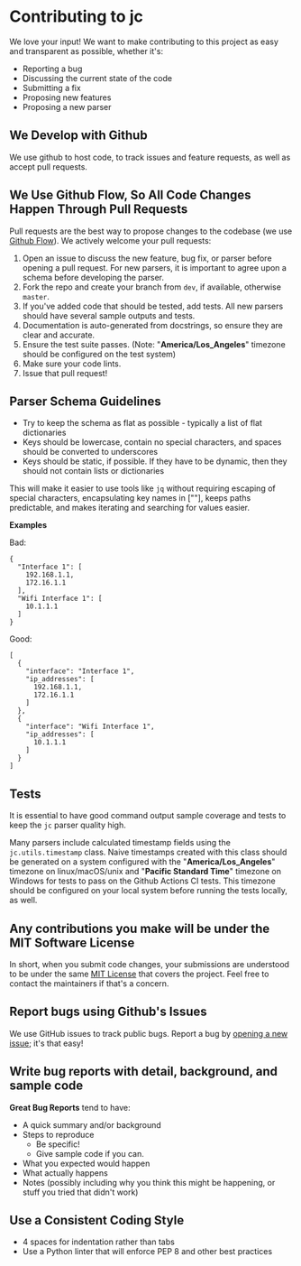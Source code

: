 # Contributing to jc
We love your input! We want to make contributing to this project as easy and transparent as possible, whether it's:

- Reporting a bug
- Discussing the current state of the code
- Submitting a fix
- Proposing new features
- Proposing a new parser

## We Develop with Github
We use github to host code, to track issues and feature requests, as well as accept pull requests.

## We Use Github Flow, So All Code Changes Happen Through Pull Requests
Pull requests are the best way to propose changes to the codebase (we use [Github Flow](https://guides.github.com/introduction/flow/index.html)). We actively welcome your pull requests:

1. Open an issue to discuss the new feature, bug fix, or parser before opening a pull request. For new parsers, it is important to agree upon a schema before developing the parser.
2. Fork the repo and create your branch from `dev`, if available, otherwise `master`.
3. If you've added code that should be tested, add tests. All new parsers should have several sample outputs and tests.
4. Documentation is auto-generated from docstrings, so ensure they are clear and accurate.
5. Ensure the test suite passes. (Note: "**America/Los_Angeles**" timezone should be configured on the test system)
6. Make sure your code lints.
7. Issue that pull request!

## Parser Schema Guidelines
- Try to keep the schema as flat as possible - typically a list of flat dictionaries
- Keys should be lowercase, contain no special characters, and spaces should be converted to underscores
- Keys should be static, if possible. If they have to be dynamic, then they should not contain lists or dictionaries

This will make it easier to use tools like `jq` without requiring escaping of special characters, encapsulating key names in [""], keeps paths predictable, and makes iterating and searching for values easier.

**Examples**

Bad:
```
{
  "Interface 1": [
    192.168.1.1,
    172.16.1.1
  ],
  "Wifi Interface 1": [
    10.1.1.1
  ]
}
```
Good:
```
[
  {
    "interface": "Interface 1",
    "ip_addresses": [
      192.168.1.1,
      172.16.1.1
    ]
  },
  {
    "interface": "Wifi Interface 1",
    "ip_addresses": [
      10.1.1.1
    ]
  }
]
```

## Tests
It is essential to have good command output sample coverage and tests to keep the `jc` parser quality high.

Many parsers include calculated timestamp fields using the `jc.utils.timestamp` class. Naive timestamps created with this class should be generated on a system configured with the "**America/Los_Angeles**" timezone on linux/macOS/unix and "**Pacific Standard Time**" timezone on Windows for tests to pass on the Github Actions CI tests. This timezone should be configured on your local system before running the tests locally, as well.

## Any contributions you make will be under the MIT Software License
In short, when you submit code changes, your submissions are understood to be under the same [MIT License](http://choosealicense.com/licenses/mit/) that covers the project. Feel free to contact the maintainers if that's a concern.

## Report bugs using Github's Issues
We use GitHub issues to track public bugs. Report a bug by [opening a new issue](https://github.com/kellyjonbrazil/jc/issues); it's that easy!

## Write bug reports with detail, background, and sample code
**Great Bug Reports** tend to have:

- A quick summary and/or background
- Steps to reproduce
  - Be specific!
  - Give sample code if you can.
- What you expected would happen
- What actually happens
- Notes (possibly including why you think this might be happening, or stuff you tried that didn't work)

## Use a Consistent Coding Style
* 4 spaces for indentation rather than tabs
* Use a Python linter that will enforce PEP 8 and other best practices
